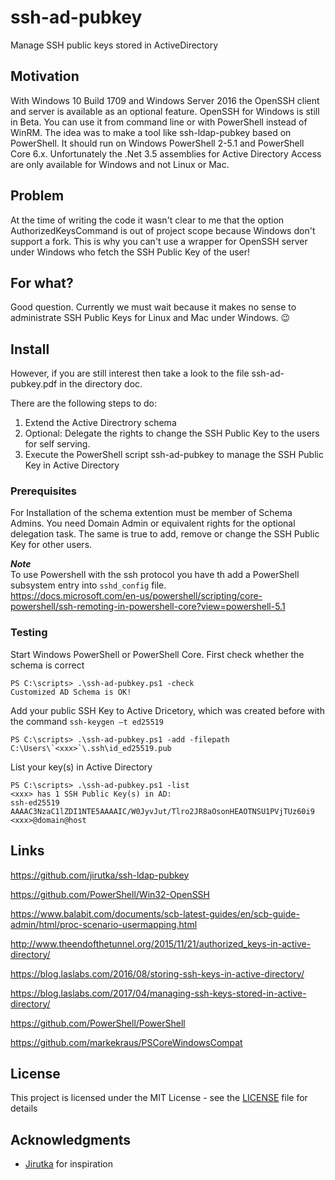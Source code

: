# ssh-ad-pubkey
Manage SSH public keys stored in ActiveDirectory

## Motivation
With Windows 10 Build 1709 and Windows Server 2016 the  OpenSSH client and server is available as an optional feature. OpenSSH for Windows is still in Beta. You can use it from command line or with PowerShell instead of WinRM. The idea was to make a tool like ssh-ldap-pubkey based on PowerShell. It should run on Windows PowerShell 2-5.1 and PowerShell Core 6.x. Unfortunately the .Net 3.5 assemblies for Active Directory Access are only available for Windows and not Linux or Mac. 

## Problem
At the time of writing the code it wasn't clear to me that the option AuthorizedKeysCommand is out of project scope because Windows don't support a fork. This is why you can't use a wrapper for OpenSSH server under Windows who fetch the SSH Public Key of the user!

## For what?
Good question. Currently we must wait because it makes no sense to administrate SSH Public Keys for Linux and Mac under Windows. 😉

## Install
However, if you are still interest then take a look to the file ssh-ad-pubkey.pdf in the directory doc.
   
There are the following steps to do:

1. Extend the Active Directrory schema
1. Optional: Delegate the rights to change the SSH Public Key to the users for self serving.
1. Execute the PowerShell script ssh-ad-pubkey to manage the SSH Public Key in Active Directory

### Prerequisites
For Installation of the schema extention must be member of Schema Admins. You need Domain Admin or equivalent rights for the optional delegation task. The same is true to add, remove or change the SSH Public Key for other users.

**_Note_** </Br>
To use Powershell with the ssh protocol you have th add a PowerShell subsystem entry into  `sshd_config` file. </Br>
https://docs.microsoft.com/en-us/powershell/scripting/core-powershell/ssh-remoting-in-powershell-core?view=powershell-5.1
 

### Testing
Start Windows PowerShell or PowerShell Core. First check whether the schema is correct
```
PS C:\scripts> .\ssh-ad-pubkey.ps1 -check
Customized AD Schema is OK!
```
Add your public SSH Key to Active Dricetory, which was created before with the command `ssh-keygen –t ed25519`    
```
PS C:\scripts> .\ssh-ad-pubkey.ps1 -add -filepath C:\Users\`<xxx>`\.ssh\id_ed25519.pub 
```
List your key(s) in Active Directory
```
PS C:\scripts> .\ssh-ad-pubkey.ps1 -list
<xxx> has 1 SSH Public Key(s) in AD:
ssh-ed25519 AAAAC3NzaC1lZDI1NTE5AAAAIC/W0JyvJut/Tlro2JR8aOsonHEAOTNSU1PVjTUz60i9 <xxx>@domain@host 
```

## Links
https://github.com/jirutka/ssh-ldap-pubkey

https://github.com/PowerShell/Win32-OpenSSH

https://www.balabit.com/documents/scb-latest-guides/en/scb-guide-admin/html/proc-scenario-usermapping.html

http://www.theendofthetunnel.org/2015/11/21/authorized_keys-in-active-directory/

https://blog.laslabs.com/2016/08/storing-ssh-keys-in-active-directory/

https://blog.laslabs.com/2017/04/managing-ssh-keys-stored-in-active-directory/

https://github.com/PowerShell/PowerShell

https://github.com/markekraus/PSCoreWindowsCompat

## License
This project is licensed under the MIT License - see the [LICENSE](LICENSE) file for details

## Acknowledgments
* [Jirutka](https://github.com/jirutka) for inspiration 


